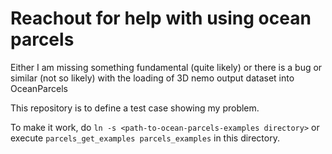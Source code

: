 # Reachout for help with using ocean parcels

Either I am missing something fundamental (quite likely) or there is a bug or similar (not so likely) with the loading of 3D nemo output dataset into OceanParcels

This repository is to define a test case showing my problem.

To make it work, do `ln -s <path-to-ocean-parcels-examples directory>` or execute `parcels_get_examples parcels_examples` in this directory.

